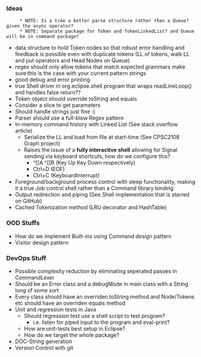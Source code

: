 

### Ideas
		 * NOTE: Is a tree a better parse structure rather than a Queue? given the async operator?
		 * NOTE: Separate package for Token and TokenLinkedList? and Queue will be in command package?
* data structure to hold Token nodes so that robust error handling and feedback is possible even with duplicate tokens
		(LL of tokens, walk LL and put operators and Head Nodes on Queue)
* regex should only allow tokens that match expected grammars make sure this is the case with your current pattern strings
* good debug and error printing
* true Shell driver in org.eclipse.shell program that wraps readLineLoop() and handles false return??
* Token object should override toString and equals
* Consider a slice to get parameters
* Should handle strings just fine :)
* Parser should use a full-blow Regex pattern
* In-memory command history with Linked List (See stack overflow article)
  * Serialize the LL and load from file at start-time (See CPSC2108 Graph project)
  * Raises the issue of a **fully interactive shell** allowing for Signal sending via keyboard shortcuts, how do we configure this?
    *  ^[[A ^[[B  (Key Up Key Down respectively)
    * Ctrl+D (EOF)
    * Ctrl+C (KeyboardInterrupt)
* Foreground/background process control with sleep functionality, making it a true Job control shell rather than a Command library binding
* Output redirection and piping (See Shell implementation that is starred on GitHub)
* Cached Tokenization method (LRU decorator and HashTable)

### OOD Stuffs
* How do we implement Built-ins using Command design pattern
* Visitor design pattern

### DevOps Stuff

* Possible complexity reduction by eliminating seperated passes in CommandLexer
* Should be an Error class and a debugMode in main class with a String long of some sort
* Every class should have an overriden toString method and Node/Tokens etc should have an overriden equals method
* Unit and regression tests in Java
  * Should regression test use a shell script to test program?
    * i.e. listen for piped input to the program and eval-print?
  * How are unit-tests best setup in Eclipse?
  * How do we target the whole package?
* DOC-String generation 
* Version Control with git 